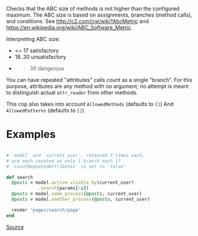 
Checks that the ABC size of methods is not higher than the
configured maximum. The ABC size is based on assignments, branches
(method calls), and conditions. See http://c2.com/cgi/wiki?AbcMetric
and https://en.wikipedia.org/wiki/ABC_Software_Metric.

Interpreting ABC size:

* <= 17 satisfactory
* 18..30 unsatisfactory
* > 30 dangerous

You can have repeated "attributes" calls count as a single "branch".
For this purpose, attributes are any method with no argument; no attempt
is meant to distinguish actual `attr_reader` from other methods.

This cop also takes into account `AllowedMethods` (defaults to `[]`)
And `AllowedPatterns` (defaults to `[]`)

# Examples

```ruby

# `model` and `current_user`, refenced 3 times each,
# are each counted as only 1 branch each if
# `CountRepeatedAttributes` is set to 'false'

def search
  @posts = model.active.visible_by(current_user)
            .search(params[:q])
  @posts = model.some_process(@posts, current_user)
  @posts = model.another_process(@posts, current_user)

  render 'pages/search/page'
end
```

[Source](http://www.rubydoc.info/gems/rubocop/RuboCop/Cop/Metrics/AbcSize)